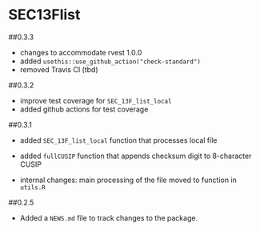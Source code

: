 # SEC13Flist 

##0.3.3

* changes to accommodate rvest 1.0.0
* added `usethis::use_github_action("check-standard")`
* removed Travis CI (tbd)

##0.3.2

* improve test coverage for `SEC_13F_list_local`
* added github actions for test coverage

##0.3.1

* added `SEC_13F_list_local` function that processes local file
* added `fullCUSIP` function that appends checksum digit to 8-character CUSIP

* internal changes: main processing of the file moved to function in `utils.R`

##0.2.5

* Added a `NEWS.md` file to track changes to the package.
